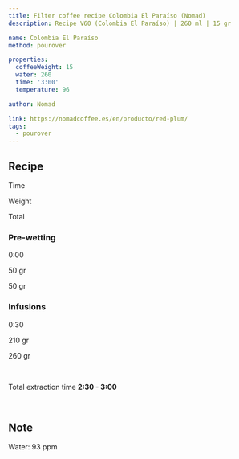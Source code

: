 ```yaml
---
title: Filter coffee recipe Colombia El Paraíso (Nomad)
description: Recipe V60 (Colombia El Paraíso) | 260 ml | 15 gr

name: Colombia El Paraíso
method: pourover

properties:
  coffeeWeight: 15
  water: 260
  time: '3:00'
  temperature: 96

author: Nomad

link: https://nomadcoffee.es/en/producto/red-plum/
tags:
  - pourover
---
```


## Recipe


<div class="time-line">

Time

Weight

Total

</div>

### Pre-wetting

<div class="time-line">

0:00

50 gr

50 gr

</div>


### Infusions

<div class="time-line">

0:30

210 gr

260 gr

</div>

<br>

Total extraction time __2:30 - 3:00__

<br>
<div class="info-warm">

## Note

Water: 93 ppm
</div>


